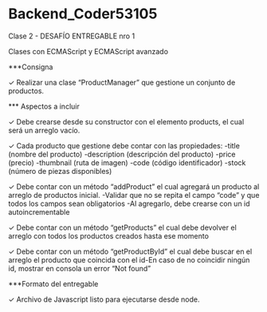 # Backend_Coder53105
 
Clase 2 - DESAFÍO ENTREGABLE nro 1

Clases con ECMAScript y ECMAScript avanzado


***Consigna

 ✓ Realizar una clase “ProductManager” que gestione un conjunto de productos.
 

*** Aspectos a incluir

 ✓ Debe crearse desde su constructor con el elemento products, el cual será un arreglo vacío.
 
 ✓ Cada producto que gestione debe contar con las propiedades:
    -title (nombre del producto)
    -description (descripción del producto)
    -price (precio)
    -thumbnail (ruta de imagen)
    -code (código identificador)
    -stock (número de piezas disponibles)

 ✓ Debe contar con un método “addProduct” el cual agregará un producto al arreglo de productos inicial.
    -Validar que no se repita el campo “code” y que todos los campos sean obligatorios
    -Al agregarlo, debe crearse con un id autoincrementable

 ✓ Debe contar con un método “getProducts” el cual debe devolver el arreglo con todos los productos creados hasta ese momento

 ✓ Debe contar con un método “getProductById” el cual debe buscar en el arreglo el producto que coincida con el id-En caso de no coincidir ningún id, mostrar en consola un error “Not found”

***Formato del entregable

 ✓ Archivo de Javascript listo para ejecutarse desde node.
